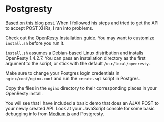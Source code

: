 Postgresty
===

[Based on this blog post](http://rny.io/nginx/postgresql/2013/07/26/simple-api-with-nginx-and-postgresql.html). When I followed his steps and tried to get the API to accept POST XHRs, I ran into problems.

Check out the [OpenResty Installation guide](http://openresty.org/#Installation). You may want to customize `install.sh` before you run it.

`install.sh` assumes a Debian-based Linux distribution and installs OpenResty 1.4.2.7. You can pass an installation directory as the first argument to the script, or stick with the default `/usr/local/openresty`.

Make sure to change your Postgres login credentials in `nginx/conf/nginx.conf` and run the `create.sql` script in Postgres. 

Copy the files in the `nginx` directory to their corresponding places in your OpenResty install.

You will see that I have included a basic demo that does an AJAX POST to your newly created API. Look at your JavaScript console for some basic debugging info from [Medium.js](http://jakiestfu.github.io/Medium.js/docs/) and Postgresty.
